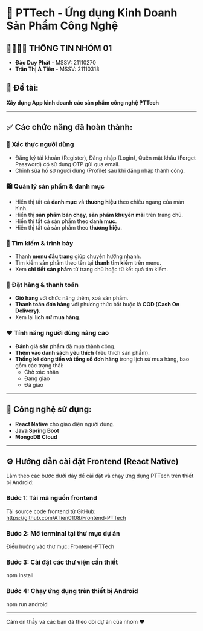 # 📱 PTTech - Ứng dụng Kinh Doanh Sản Phẩm Công Nghệ

## 👨‍👩‍👧‍👦 THÔNG TIN NHÓM 01

- **Đào Duy Phát** - MSSV: 21110270  
- **Trần Thị Á Tiên** - MSSV: 21110318

## 🎯 Đề tài:
**Xây dựng App kinh doanh các sản phẩm công nghệ PTTech**

---

## ✅ Các chức năng đã hoàn thành:

### 🔐 Xác thực người dùng
- Đăng ký tài khoản (Register), Đăng nhập (Login), Quên mật khẩu (Forget Password) có sử dụng OTP gửi qua email.
- Chỉnh sửa hồ sơ người dùng (Profile) sau khi đăng nhập thành công.

### 🛍️ Quản lý sản phẩm & danh mục
- Hiển thị tất cả **danh mục** và **thương hiệu** theo chiều ngang của màn hình.
- Hiển thị **sản phẩm bán chạy**, **sản phẩm khuyến mãi** trên trang chủ.
- Hiển thị tất cả sản phẩm theo **danh mục**.
- Hiển thị tất cả sản phẩm theo **thương hiệu**.

### 🔎 Tìm kiếm & trình bày
- Thanh **menu đầu trang** giúp chuyển hướng nhanh.
- Tìm kiếm sản phẩm theo tên tại **thanh tìm kiếm** trên menu.
- Xem **chi tiết sản phẩm** từ trang chủ hoặc từ kết quả tìm kiếm.

### 🛒 Đặt hàng & thanh toán
- **Giỏ hàng** với chức năng thêm, xoá sản phẩm.
- **Thanh toán đơn hàng** với phương thức bắt buộc là **COD (Cash On Delivery)**.
- Xem lại **lịch sử mua hàng**.

### ❤️ Tính năng người dùng nâng cao
- **Đánh giá sản phẩm** đã mua thành công.
- **Thêm vào danh sách yêu thích** (Yêu thích sản phẩm).
- **Thống kê dòng tiền và tổng số đơn hàng** trong lịch sử mua hàng, bao gồm các trạng thái:
  - Chờ xác nhận
  - Đang giao
  - Đã giao

---

## 🚀 Công nghệ sử dụng:
- **React Native** cho giao diện người dùng.
- **Java Spring Boot**
- **MongoDB Cloud**

---

## ⚙️ Hướng dẫn cài đặt Frontend (React Native)

Làm theo các bước dưới đây để cài đặt và chạy ứng dụng PTTech trên thiết bị Android:

### Bước 1: Tải mã nguồn frontend
Tải source code frontend từ GitHub: https://github.com/ATien0108/Frontend-PTTech


### Bước 2: Mở terminal tại thư mục dự án
Điều hướng vào thư mục: Frontend-PTTech

### Bước 3: Cài đặt các thư viện cần thiết
npm install

### Bước 4: Chạy ứng dụng trên thiết bị Android
npm run android

---

Cảm ơn thầy và các bạn đã theo dõi dự án của nhóm ❤️
